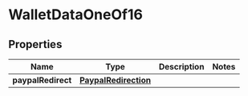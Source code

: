 

# WalletDataOneOf16


## Properties

| Name | Type | Description | Notes |
|------------ | ------------- | ------------- | -------------|
|**paypalRedirect** | [**PaypalRedirection**](PaypalRedirection.md) |  |  |



